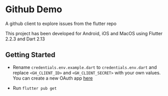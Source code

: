 # Github Demo

A github client to explore issues from the flutter repo

This project has been developed for Android, iOS and MacOS using Flutter 2.2.3 and Dart 2.13

## Getting Started

- Rename `credentials.env.example.dart` to `credentials.env.dart` and replace `<GH_CLIENT_ID>` and `<GH_CLIENT_SECRET>` with your own values. You can create a new OAuth app [here](https://github.com/settings/applications/new)

- Run `flutter pub get`
